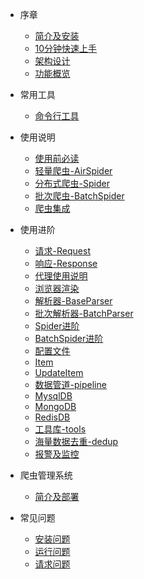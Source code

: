 * 序章
  * [简介及安装](README.md)
  * [10分钟快速上手](foreword/10分钟上手.md)
  * [架构设计](foreword/架构设计.md)
  * [功能概览](foreword/功能概览.md)

* 常用工具
  * [命令行工具](command/cmdline.md)

* 使用说明
  * [使用前必读](usage/使用前必读.md)
  * [轻量爬虫-AirSpider](usage/AirSpider.md)
  * [分布式爬虫-Spider](usage/Spider.md)
  * [批次爬虫-BatchSpider](usage/BatchSpider.md)
  * [爬虫集成](usage/爬虫集成.md)

* 使用进阶
  * [请求-Request](source_code/Request.md)
  * [响应-Response](source_code/Response.md)
  * [代理使用说明](source_code/proxy.md)
  * [浏览器渲染](source_code/浏览器渲染.md)
  * [解析器-BaseParser](source_code/BaseParser.md)
  * [批次解析器-BatchParser](source_code/BatchParser.md)
  * [Spider进阶](source_code/Spider进阶.md)
  * [BatchSpider进阶](source_code/BatchSpider进阶.md)
  * [配置文件](source_code/配置文件.md)
  * [Item](source_code/Item.md)
  * [UpdateItem](source_code/UpdateItem.md)
  * [数据管道-pipeline](source_code/pipeline.md)
  * [MysqlDB](source_code/MysqlDB.md)
  * [MongoDB](source_code/MongoDB.md)
  * [RedisDB](source_code/RedisDB.md)
  * [工具库-tools](source_code/tools.md)
  * [海量数据去重-dedup](source_code/dedup.md)
  * [报警及监控](source_code/报警及监控.md)

* 爬虫管理系统
  * [简介及部署](feapder_platform/爬虫管理系统.md)


* 常见问题
  * [安装问题](question/安装问题.md)
  * [运行问题](question/运行问题.md)
  * [请求问题](question/请求问题.md)
